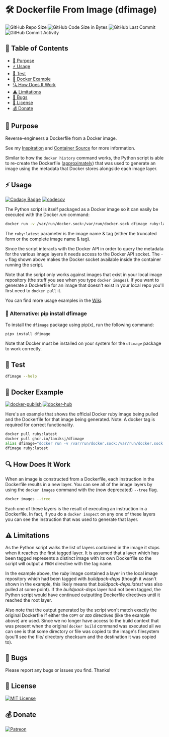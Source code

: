 # 🛠️ Dockerfile From Image (dfimage)

![GitHub Repo Size](https://img.shields.io/github/repo-size/laniksj/dfimage)
![GitHub Code Size in Bytes](https://img.shields.io/github/languages/code-size/laniksj/dfimage)
![GitHub Last Commit](https://img.shields.io/github/last-commit/laniksj/dfimage)
![GitHub Commit Activity](https://img.shields.io/github/commit-activity/m/laniksj/dfimage)

## 📑 Table of Contents

- [🎯 Purpose](#-purpose)
- [⚡ Usage](#-usage)
- [🧪 Test](#-test)
- [🐋 Docker Example](#-docker-example)
- [🔍 How Does It Work](#-how-does-it-work)
- [⚠️ Limitations](#️-limitations)
- [🐛 Bugs](#-bugs)
- [📝 License](#-license)
- [💰 Donate](#-donate)

## 🎯 Purpose

Reverse-engineers a Dockerfile from a Docker image.

See my [Inspiration](https://github.com/CenturyLinkLabs/dockerfile-from-image) and
[Container Source](https://hub.docker.com/r/chenzj/dfimage/) for more information.

Similar to how the `docker history` command works, the Python script is able to re-create the Dockerfile
([approximately](#️-limitations)) that was used to generate an image using the metadata that Docker stores
alongside each image layer.

## ⚡ Usage

[![Codacy Badge](https://app.codacy.com/project/badge/Grade/e49393ee816646f28044e4d4f386f5ac)](https://www.codacy.com/gh/LanikSJ/dfimage/dashboard?utm_source=github.com&utm_medium=referral&utm_content=LanikSJ/dfimage&utm_campaign=Badge_Grade)
[![codecov](https://codecov.io/gh/LanikSJ/dfimage/branch/master/graph/badge.svg)](https://codecov.io/gh/LanikSJ/dfimage)

The Python script is itself packaged as a Docker image so it can easily be executed with the Docker _run_
command:

```bash
docker run -v /var/run/docker.sock:/var/run/docker.sock dfimage ruby:latest
```

The `ruby:latest` parameter is the image name & tag (either the truncated form or the complete image name &
tag).

Since the script interacts with the Docker API in order to query the metadata for the various image layers it
needs access to the Docker API socket. The `-v` flag shown above makes the Docker socket available inside the
container running the script.

Note that the script only works against images that exist in your local image repository (the stuff you see
when you type `docker images`). If you want to generate a Dockerfile for an image that doesn't exist in your
local repo you'll first need to `docker pull` it.

You can find more usage examples in the [Wiki](https://github.com/LanikSJ/dfimage/wiki).

### 🐍 Alternative: pip install dfimage

To install the `dfimage` package using pip(x), run the following command:

```bash
pipx install dfimage
```

Note that Docker must be installed on your system for the `dfimage` package to work correctly.

## 🧪 Test

```bash
dfimage --help
```

## 🐋 Docker Example

[![docker-publish](https://github.com/LanikSJ/dfimage/actions/workflows/docker-publish.yml/badge.svg)](https://github.com/LanikSJ/dfimage/actions/workflows/docker-publish.yml)
[![docker-hub](https://github.com/LanikSJ/dfimage/actions/workflows/docker-hub.yml/badge.svg)](https://github.com/LanikSJ/dfimage/actions/workflows/docker-hub.yml)

Here's an example that shows the official Docker ruby image being pulled and the Dockerfile for that image
being generated. Note: A docker tag is required for correct functionality.

```bash
docker pull ruby:latest
docker pull ghcr.io/laniksj/dfimage
alias dfimage="docker run -v /var/run/docker.sock:/var/run/docker.sock --rm ghcr.io/laniksj/dfimage"
dfimage ruby:latest
```

## 🔍 How Does It Work

When an image is constructed from a Dockerfile, each instruction in the Dockerfile results in a new layer. You
can see all of the image layers by using the `docker images` command with the (now deprecated) `--tree` flag.

```bash
docker images --tree
```

Each one of these layers is the result of executing an instruction in a Dockerfile. In fact, if you do a
`docker inspect` on any one of these layers you can see the instruction that was used to generate that layer.

## ⚠️ Limitations

As the Python script walks the list of layers contained in the image it stops when it reaches the first tagged
layer. It is assumed that a layer which has been tagged represents a distinct image with its own Dockerfile so
the script will output a `FROM` directive with the tag name.

In the example above, the _ruby_ image contained a layer in the local image repository which had been tagged
with _buildpack-deps_ (though it wasn't shown in the example, this likely means that _buildpack-deps:latest_
was also pulled at some point). If the _buildpack-deps_ layer had not been tagged, the Python script would
have continued outputting Dockerfile directives until it reached the root layer.

Also note that the output generated by the script won't match exactly the original Dockerfile if either the
`COPY` or `ADD` directives (like the example above) are used. Since we no longer have access to the build
context that was present when the original `docker build` command was executed all we can see is that some
directory or file was copied to the image's filesystem (you'll see the file/ directory checksum and the
destination it was copied to).

## 🐛 Bugs

Please report any bugs or issues you find. Thanks!

## 📝 License

[![MIT License](https://img.shields.io/badge/license-MIT-blue)](https://en.wikipedia.org/wiki/MIT_License)

## 💰 Donate

[![Patreon](https://img.shields.io/badge/patreon-donate-blue.svg)](https://www.patreon.com/laniksj/overview)
